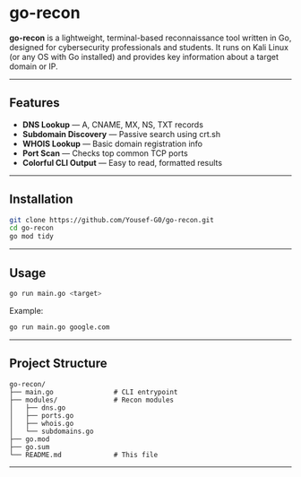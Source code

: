 
# go-recon

**go-recon** is a lightweight, terminal-based reconnaissance tool written in Go, designed for cybersecurity professionals and students. It runs on Kali Linux (or any OS with Go installed) and provides key information about a target domain or IP.

---

##  Features

-  **DNS Lookup** — A, CNAME, MX, NS, TXT records
-  **Subdomain Discovery** — Passive search using crt.sh
-  **WHOIS Lookup** — Basic domain registration info
-  **Port Scan** — Checks top common TCP ports
-  **Colorful CLI Output** — Easy to read, formatted results

---

## Installation

```bash
git clone https://github.com/Yousef-G0/go-recon.git
cd go-recon
go mod tidy
```

---

##  Usage

```bash
go run main.go <target>
```

Example:
```bash
go run main.go google.com
```

---

##  Project Structure

```
go-recon/
├── main.go               # CLI entrypoint
├── modules/              # Recon modules
│   ├── dns.go
│   ├── ports.go
│   ├── whois.go
│   └── subdomains.go
├── go.mod
├── go.sum
└── README.md             # This file
```

---

